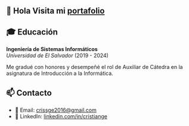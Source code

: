 
## 👋 Hola Visita mi [portafolio](https://cristiange.me) 


## 🎓 Educación

**Ingeniería de Sistemas Informáticos**  
*Universidad de El Salvador* (2019 - 2024)

Me gradué con honores y desempeñé el rol de Auxiliar de Cátedra en la asignatura de Introducción a la Informática.


## 📫 Contacto

- 📧 Email: [crissge2016@gmail.com](mailto:crissge2016@gmail.com)
- 💼 LinkedIn: [linkedin.com/in/cristiange](https://www.linkedin.com/in/cristiange)


<!--
**Alexthianyc/Alexthianyc** is a ✨ _special_ ✨ repository because its `README.md` (this file) appears on your GitHub profile.

Here are some ideas to get you started:

- 🔭 I’m currently working on ...
- 🌱 I’m currently learning ...
- 👯 I’m looking to collaborate on ...
- 🤔 I’m looking for help with ...
- 💬 Ask me about ...
- 📫 How to reach me: ...
- 😄 Pronouns: ...
- ⚡ Fun fact: ...
-->
